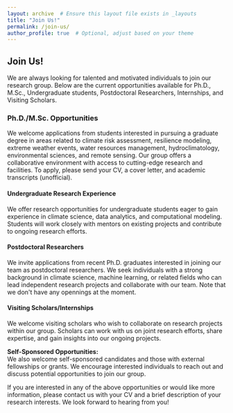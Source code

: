 ```yaml
---
layout: archive  # Ensure this layout file exists in _layouts
title: "Join Us!"
permalink: /join-us/
author_profile: true  # Optional, adjust based on your theme
---
```



## Join Us!

We are always looking for talented and motivated individuals to join our research group. Below are the current opportunities available for Ph.D., M.Sc., Undergraduate students, Postdoctoral Researchers, Internships, and Visiting Scholars.

### Ph.D./M.Sc. Opportunities
We welcome applications from students interested in pursuing a graduate degree in areas related to climate risk assessment, resilience modeling, extreme weather events, water resources management, hydroclimatology, environmental sciences, and remote sensing. Our group offers a collaborative environment with access to cutting-edge research and facilities. To apply, please send your CV, a cover letter, and academic transcripts (unofficial).

#### Undergraduate Research Experience
We offer research opportunities for undergraduate students eager to gain experience in climate science, data analytics, and computational modeling. Students will work closely with mentors on existing projects and contribute to ongoing research efforts.

#### Postdoctoral Researchers
We invite applications from recent Ph.D. graduates interested in joining our team as postdoctoral researchers. We seek individuals with a strong background in climate science, machine learning, or related fields who can lead independent research projects and collaborate with our team. Note that we don't have any opennings at the moment.

#### Visiting Scholars/Internships
We welcome visiting scholars who wish to collaborate on research projects within our group. Scholars can work with us on joint research efforts, share expertise, and gain insights into our ongoing projects.

**Self-Sponsored Opportunities:**  
We also welcome self-sponsored candidates and those with external fellowships or grants. We encourage interested individuals to reach out and discuss potential opportunities to join our group.

If you are interested in any of the above opportunities or would like more information, please contact us with your CV and a brief description of your research interests. We look forward to hearing from you!
